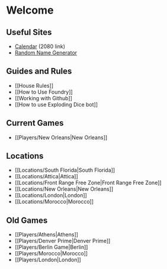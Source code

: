 # Welcome

## Useful Sites
- [Calendar](https://www.timeanddate.com/calendar/?year=2080) (2080 link)
- [Random Name Generator](https://rpgenerator.net/shadowrun)

## Guides and Rules
- [[House Rules]]
- [[How to Use Foundry]]
- [[Working with Github]]
- [[How to use Exploding Dice bot]]

## Current Games
- [[Players/New Orleans|New Orleans]]

## Locations
- [[Locations/South Florida|South Florida]]
- [[Locations/Attica|Attica]]
- [[Locations/Front Range Free Zone|Front Range Free Zone]]
- [[Locations/New Orleans|New Orleans]]
- [[Locations/London|London]]
- [[Locations/Morocco|Morocco]]

## Old Games 
- [[Players/Athens|Athens]]
- [[Players/Denver Prime|Denver Prime]]
- [[Players/Berlin Game|Berlin]]
- [[Players/Morocco|Morocco]]
- [[Players/London|London]]